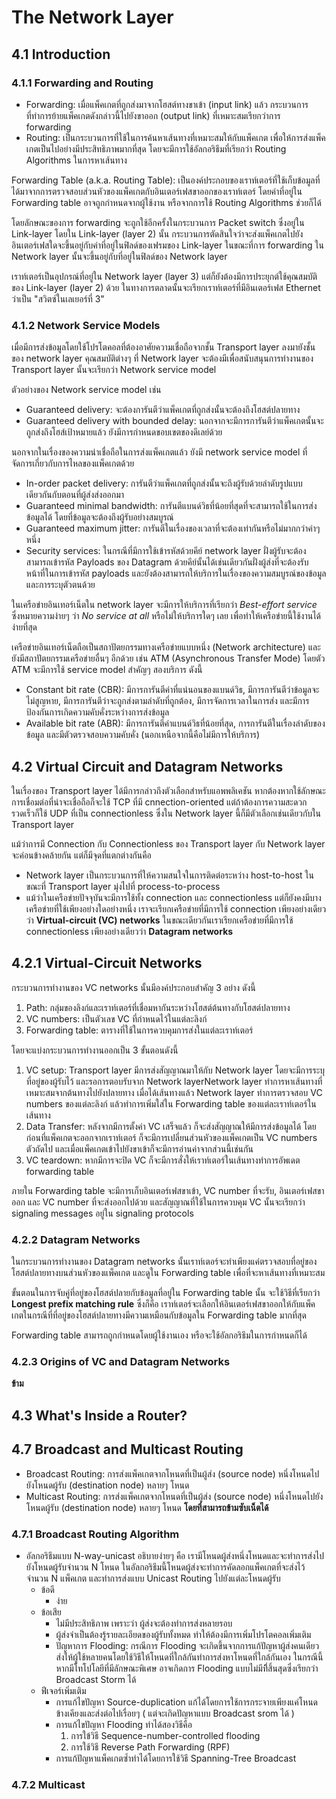 # The Network Layer

## 4.1 Introduction

### 4.1.1 Forwarding and Routing

- Forwarding: เมื่อแพ็คเกตที่ถูกส่งมาจากโฮสต์ทางขาเข้า (input link) แล้ว กระบวนการที่ทำการย้ายแพ็คเกตดังกล่าวนี้ไปยังขาออก (output link) ที่เหมาะสมเรียกว่าการ forwarding
- Routing: เป็นกระบวนการที่ใช้ในการค้นหาเส้นทางที่เหมาะสมให้กับแพ็คเกต เพื่อให้การส่งแพ็คเกตเป็นไปอย่างมีประสิทธิภาพมากที่สุด โดยจะมีการใช้อัลกอริธึมที่เรียกว่า Routing Algorithms ในการหาเส้นทาง

Forwarding Table (a.k.a. Routing Table): เป็นองค์ประกอบของเราท์เตอร์ที่ใช้เก็บข้อมูลที่ได้มาจากการตรวจสอบส่วนหัวของแพ็คเกตกับอินเตอร์เฟสขาออกของเราท์เตอร์ โดยค่าที่อยู่ใน Forwarding table อาจถูกกำหนดจากผู้ใช้งาน หรือจากการใช้ Routing Algorithms ช่วยก็ได้

โดยลักษณะของการ forwarding จะถูกใช้อีกครั้งในกระบวนการ Packet switch ซึ่งอยู่ใน Link-layer โดยใน Link-layer (layer 2) นั้น กระบวนการตัดสินใจว่าจะส่งแพ็คเกตไปยังอินเตอร์เฟสใดจะขึ้นอยู่กับค่าที่อยู่ในฟิลด์ของเฟรมของ Link-layer ในขณะที่การ forwarding ใน Network layer นั้นจะขึ้นอยู่กับที่อยู่ในฟิลด์ของ Network layer

เราท์เตอร์เป็นอุปกรณ์ที่อยู่ใน Network layer (layer 3) แต่ก็ยังต้องมีการประยุกต์ใช้คุณสมบัติของ Link-layer (layer 2) ด้วย ในทางการตลาดนั้นจะเรียกเราท์เตอร์ที่มีอินเตอร์เฟส Ethernet ว่าเป็น "สวิตซ์ในเลเยอร์ที่ 3"

### 4.1.2 Network Service Models

เมื่อมีการส่งข้อมูลโดยใช้โปรโตคอลที่ต้องอาศัยความเชื่อถือจากชั้น Transport layer ลงมายังชั้นของ network layer คุณสมบัติต่างๆ ที่ Network layer จะต้องมีเพื่อสนับสนุนการทำงานของ Transport layer นั้นจะเรียกว่า Network service model

ตัวอย่างของ Network service model เช่น

- Guaranteed delivery: จะต้องการันตีว่าแพ็คเกตที่ถูกส่งนั้นจะต้องถึงโฮสต์ปลายทาง
- Guaranteed delivery with bounded delay: นอกจากจะมีการการันตีว่าแพ็คเกตนั้นจะถูกส่งถึงโฮส์เป้าหมายแล้ว ยังมีการกำหนดขอบเขตของดีเลย์ด้วย

นอกจากในเรื่องของความน่าเชื่อถือในการส่งแพ็คเกตแล้ว ยังมี network service model ที่จัดการเกี่ยวกับการไหลของแพ็คเกตด้วย

- In-order packet delivery: การันตีว่าแพ็คเกตที่ถูกส่งนั้นจะถึงผู้รับด้วยลำดับรูปแบบเดียวกันกับตอนที่ผู้ส่งส่งออกมา
- Guaranteed minimal bandwidth: การันตีแบนด์วิธที่น้อยที่สุดที่จะสามารถใช้ในการส่งข้อมูลได้ โดยที่ข้อมูลจะต้องถึงผู้รับอย่างสมบูรณ์
- Guaranteed maximum jitter: การันตีในเรื่องของเวลาที่จะต้องเท่ากันหรือไม่มากกว่าค่าๆ หนึ่ง
- Security services: ในกรณีที่มีการใช้เข้ารหัสด้วยคีย์ network layer ฝั่งผู้รับจะต้องสามารถเข้ารหัส Payloads ของ Datagram ด้วยคีย์นั้นได้เช่นเดียวกันฝั่งผู้ส่งที่จะต้องรับหน้าที่ในการเข้ารหัส payloads และยังต้องสามารถให้บริการในเรื่องของความสมบูรณ์ของข้อมูล และการระบุตัวตนด้วย

ในเครือข่ายอินเทอร์เน็ตใน network layer จะมีการให้บริการที่เรียกว่า *Best-effort service* ซึ่งหมายความง่ายๆ ว่า *No service at all* หรือไม่ให้บริการใดๆ เลย เพื่อทำให้เครือข่ายนี้ใช้งานได้ง่ายที่สุด

เครือข่ายอินเทอร์เน็ตถือเป็นสถาปัตยกรรมทางเครือข่ายแบบหนึ่ง (Network architecture) และยังมีสถาปัตยกรรมเครือข่ายอื่นๆ อีกด้วย เช่น ATM (Asynchronous Transfer Mode) โดยตัว ATM จะมีการใช้ service model สำคัญๆ สองบริการ ดังนี้

- Constant bit rate (CBR): มีการการันตีค่าที่แน่นอนของแบนด์วิธ, มีการการันตีว่าข้อมูลจะไม่สูญหาย, มีการการันตีว่าจะถูกส่งตามลำดับที่ถูกต้อง, มีการจัดการเวลาในการส่ง และมีการป้องกันการเกิดความคับคั่งระหว่างการส่งข้อมูล
- Available bit rate (ABR): มีการการันตีค่าแบนด์วิธที่น้อยที่สุด, การการันตีในเรื่องลำดับของข้อมูล และมีตัวตรวจสอบความคับคั่ง (นอกเหนือจากนี้คือไม่มีการให้บริการ)

## 4.2 Virtual Circuit and Datagram Networks

ในเรื่องของ Transport layer ได้มีการกล่าวถึงตัวเลือกสำหรับแอพพลิเคชัน หากต้องหากใช้ลักษณะการเชื่อมต่อที่น่าจะเชื่อถือก็จะใช้ TCP ที่มี cnnection-oriented แต่ถ้าต้องการความสะดวกรวดเร็วก็ใช้ UDP ที่เป็น connectionless ซึ่งใน Network layer นี้ก็มีตัวเลือกเช่นเดียวกับใน Transport layer

แม้ว่าการมี Connection กับ Connectionless ของ Transport layer กับ Network layer จะค่อนข้างคล้ายกัน แต่ก็มีจุดที่แตกต่างกันคือ

- Network layer เป็นกระบวนการที่ให้ความสนใจในการติดต่อระหว่าง host-to-host ในขณะที่ Transport layer มุ่งไปที่ process-to-process
- แม้ว่าในเครือข่ายปัจจุบันจะมีการใช้ทั้ง connection และ connectionless แต่ก็ยังคงมีบางเครือข่ายที่ใช้เพียงอย่างใดอย่างหนึ่ง เราจะเรียกเครือข่ายที่มีการใช้ connection เพียงอย่างเดียวว่า **Virtual-circuit (VC) networks** ในขณะเดียวกันเราเรียกเครือข่ายที่มีการใช้ connectionless เพียงอย่างเดียวว่า **Datagram networks**

## 4.2.1 Virtual-Circuit Networks

กระบวนการทำงานของ VC networks นั้นมีองค์ประกอบสำคัญ 3 อย่าง ดังนี้

1. Path: กลุ่มของลิงก์และเราท์เตอร์ที่เชื่อมหากันระหว่างโฮสต์ต้นทางกับโฮสต์ปลายทาง
2. VC numbers: เป็นตัวเลข VC ที่กำหนดไว้ในแต่ละลิงก์
3. Forwarding table: ตารางที่ใช้ในการควบคุมการส่งในแต่ละเราท์เตอร์

โดยจะแบ่งกระบวนการทำงานออกเป็น 3 ขั้นตอนดังนี้

1. VC setup: Transport layer มีการส่งสัญญาณมาให้กับ Network layer  โดยจะมีการระบุที่อยู่ของผู้รับไว้ และรอการตอบรับจาก Network layerNetwork layer ทำการหาเส้นทางที่เหมาะสมจากต้นทางไปยังปลายทาง เมื่อได้เส้นทางแล้ว Network layer ทำการตรวจสอบ VC numbers ของแต่ละลิงก์ แล้วทำการเพิ่มใส่ใน Forwarding table ของแต่ละเราท์เตอร์ในเส้นทาง
2. Data Transfer: หลังจากมีการตั้งค่า VC เสร็จแล้ว ก็จะส่งสัญญาณให้มีการส่งข้อมูลได้ โดยก่อนที่แพ็คเกตจะออกจากเราท์เตอร์ ก็จะมีการเปลี่ยนส่วนหัวของแพ็คเกตเป็น VC numbers ตัวถัดไป และเมื่อแพ็คเกตเข้าไปยังขาเข้าก็จะมีการอ่านค่าจากส่วนนี้เช่นกัน
3. VC teardown: หากมีการจะปิด VC ก็จะมีการสั่งให้เราท์เตอร์ในเส้นทางทำการอัพเดต forwarding table

ภายใน Forwarding table จะมีการเก็บอินเตอร์เฟสขาเข้า, VC number ที่จะรับ, อินเตอร์เฟสขาออก และ VC number ที่จะส่งออกไปด้วย และสัญญาณที่ใช้ในการควบคุม VC นั้นจะเรียกว่า signaling messages อยู่ใน signaling protocols

### 4.2.2 Datagram Networks

ในกระบวนการทำงานของ Datagram networks นั้นเราท์เตอร์จะทำเพียงแค่ตรวจสอบที่อยู่ของโฮสต์ปลายทางบนส่วนหัวของแพ็คเกต และดูใน Forwarding table เพื่อที่จะหาเส้นทางที่เหมาะสม 

ขั้นตอนในการจับคู่ที่อยู่ของโฮสต์ปลายกับข้อมูลที่อยู่ใน Forwarding table นั้น จะใช้วิธีที่เรียกว่า **Longest prefix matching rule** ซึ่งก็คือ เราท์เตอร์จะเลือกให้อินเตอร์เฟสขาออกให้กับแพ็คเกตในกรณีที่ที่อยู่ของโฮสต์ปลายทางมีความเหมือนกับข้อมูลใน Forwarding table มากที่สุด

Forwarding table สามารถถูกกำหนดโดยผู้ใช้งานเอง หรือจะใช้อัลกอริธึมในการกำหนดก็ได้

### 4.2.3 Origins of VC and Datagram Networks

**ข้าม**

## 4.3 What's Inside a Router?

## 4.7 Broadcast and Multicast Routing

- Broadcast Routing: การส่งแพ็คเกตจากโหนดที่เป็นผู้ส่ง (source node) หนึ่งโหนดไปยังโหนดผู้รับ (destination node) หลายๆ โหนด
- Multicast Routing: การส่งแพ็คเกตจากโหนดที่เป็นผู้ส่ง (source node) หนึ่งโหนดไปยังโหนดผู้รับ (destination node) หลายๆ โหนด **โดยที่สามารถข้ามซับเน็ตได้**

### 4.7.1 Broadcast Routing Algorithm

- อัลกอริธึมแบบ N-way-unicast อธิบายง่ายๆ คือ เรามีโหนดผู้ส่งหนึ่งโหนดและจะทำการส่งไปยังโหนดผู้รับจำนวน N โหนด ในอัลกอริธึมนี้โหนดผู้ส่งจะทำการคัดลอกแพ็คเกตที่จะส่งไว้จำนวน N แพ็คเกต และทำการส่งแบบ Unicast Routing ไปยังแต่ละโหนดผู้รับ
    - ข้อดี
        - ง่าย
    - ข้อเสีย
        - ไม่มีประสิทธิภาพ เพราะว่า ผู้ส่งจะต้องทำการส่งหลายรอบ
        - ผู้ส่งจำเป็นต้องรู้รายละเอียดของผู้รับทั้งหมด ทำให้ต้องมีการเพิ่มโปรโตคอลเพิ่มเติม
        - ปัญหาการ Flooding: กรณีการ Flooding จะเกิดขึ้นจากการแก้ปัญหาผู้ส่งคนเดียวส่งให้ผู้ใช้หลายคนโดยใช้วิธีให้โหนดที่ใกล้กันทำการส่งหาโหนดที่ใกล้กันเอง ในกรณีนี้หากมีโทโปโลยีที่มีลักษณะพิเศษ อาจเกิดการ Flooding แบบไม่มีที่ิสิ้นสุดซึ่งเรียกว่า Broadcast Storm ได้
    - ฟีเจอร์เพิ่มเติม
        - การแก้ไขปัญหา Source-duplication แก้ได้โดยการใช้การกระจายเพียงแค่โหนดข้างเคียงและส่งต่อไปเรื่อยๆ ( แต่จะเกิดปัญหาแบบ Broadcast srom ได้ )
        - การแก้ไขปัญหา Flooding ทำได้สองวิธีคือ
            1. การใข้วิธี Sequence-number-controlled flooding 
            2. การใช้วิธี Reverse Path Forwarding (RPF)
        - การแก้ปัญหาแพ็คเกตซ้ำทำได้โดยการใช้วิธี Spanning-Tree Broadcast

### 4.7.2 Multicast
